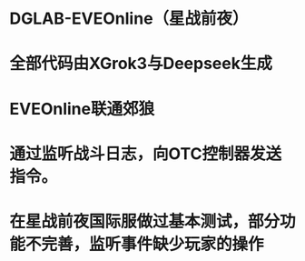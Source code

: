 # DGLAB-EVEOnline（星战前夜）
# 全部代码由XGrok3与Deepseek生成
# EVEOnline联通郊狼
# 通过监听战斗日志，向OTC控制器发送指令。
# 在星战前夜国际服做过基本测试，部分功能不完善，监听事件缺少玩家的操作

